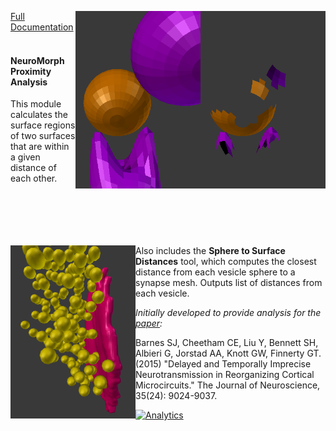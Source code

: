 <img src="proximity_after.png" width="200" align="right"><img src="proximity_before.png" width="200" align="right">

[Full Documentation](https://github.com/NeuroMorph-EPFL/NeuroMorph/wiki/Proximity-Analysis)<br><br>


#### NeuroMorph Proximity Analysis   

This module calculates the surface regions of two surfaces that are within a given distance of each other.  
<br><br><br><br><br>


<img src="synapse_and_vesicles.png" width="200" align="left">

Also includes the <b>Sphere to Surface Distances</b> tool, which computes the closest distance from each vesicle sphere to a synapse mesh. Outputs list of distances from each vesicle. 

*Initially developed to provide analysis for the [paper](http://www.jneurosci.org/content/35/24/9024):*

Barnes SJ, Cheetham CE, Liu Y, Bennett SH, Albieri G, Jorstad AA, Knott GW, Finnerty GT.  (2015)  "Delayed and Temporally Imprecise Neurotransmission in Reorganizing Cortical Microcircuits." The Journal of Neuroscience, 35(24): 9024-9037.

[![Analytics](https://ga-beacon.appspot.com/UA-99596205-1/NeuroMorph_Proximity_Analysis?pixel)](https://github.com/NeuroMorph-EPFL/NeuroMorph/tree/master/NeuroMorph_Proximity_Analysis)
